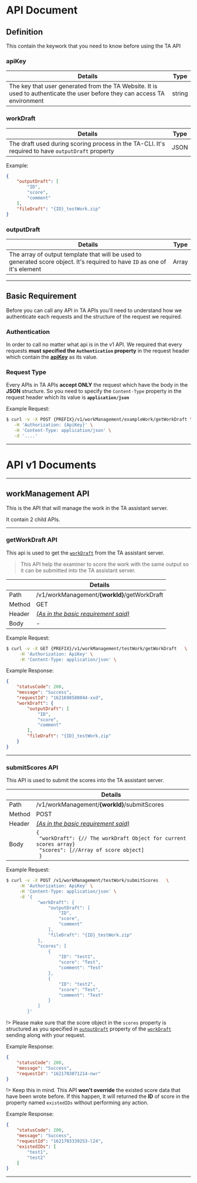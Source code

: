 # API Document

## Definition

This contain the keywork that you need to know before using the TA API

### apiKey

| Details                                                                                                                    | Type   |
| -------------------------------------------------------------------------------------------------------------------------- | ------ |
| The key that user generated from the TA Website. It is used to authenticate the user before they can access TA environment | string |

### workDraft

| Details                                                                                           | Type |
| ------------------------------------------------------------------------------------------------- | ---- |
| The draft used during scoring process in the TA-CLI. It's required to have `outputDraft` property | JSON |

Example:

```JSON
{
    "outputDraft": [
        "ID",
        "score",
        "comment"
    ],
    "fileDraft": "{ID}_testWork.zip"
}
```

### outputDraft

| Details                                                                                                                     | Type  |
| --------------------------------------------------------------------------------------------------------------------------- | ----- |
| The array of output template that will be used to generated score object. It's required to have `ID` as one of it's element | Array |

---

## Basic Requirement

Before you can call any API in TA APIs you'll need to understand how we authenticate each requests and the structure of the request we required.

### Authentication

In order to call no matter what api is in the v1 API. We required that every requests **must specified the `Authentication` property**
in the request header which contain the [**apiKey**](#apiKey) as its value.

### Request Type

Every APIs in TA APIs **accept ONLY** the request which have the body in the **JSON** structure. So you need to specify the `Content-Type` property
in the request header which its value is **`application/json`**

Example Request:

```bash
$ curl -v -X POST {PREFIX}/v1/workManagement/exampleWork/getWorkDraft \
   -H 'Authorization: {ApiKey}' \
   -H 'Content-Type: application/json' \
   -d '....'
```

---

# API v1 Documents

---

## workManagement API

This is the API that will manage the work in the TA assistant server.

It contain 2 child APIs.

---

### getWorkDraft API

This api is used to get the [`workDraft`](#workDraft) from the TA assistant server.

> This API help the examiner to score the work with the same output so it can be submitted into the TA assistant server.

|        | Details                                                    |
| ------ | ---------------------------------------------------------- |
| Path   | /v1/workManagement/**{workId}**/getWorkDraft               |
| Method | GET                                                        |
| Header | [_(As in the basic requirement said)_](#basic-requirement) |
| Body   | -                                                          |

Example Request:

```bash
$ curl -v -X GET {PREFIX}/v1/workManagement/testWork/getWorkDraft   \
     -H 'Authorization: ApiKey' \
     -H 'Content-Type: application/json' \
```

Example Response:

```JSON
{
    "statusCode": 200,
    "message": "Success",
    "requestId": "1621698588044-xxd",
    "workDraft": {
        "outputDraft": [
            "ID",
            "score",
            "comment"
        ],
        "fileDraft": "{ID}_testWork.zip"
    }
}
```

---

### submitScores API

This API is used to submit the scores into the TA assistant server.

|        | Details                                                                                                                               |
| ------ | ------------------------------------------------------------------------------------------------------------------------------------- |
| Path   | /v1/workManagement/**{workId}**/submitScores                                                                                          |
| Method | POST                                                                                                                                  |
| Header | [_(As in the basic requirement said)_](#basic-requirement)                                                                            |
| Body   | <code>{</br> "workDraft": {// The workDraft Object for current scores array} </br> "scores": [//Array of score object]</br> } </code> |

Example Request:

```bash
$ curl -v -X POST /v1/workManagement/testWork/submitScores   \
     -H 'Authorization: ApiKey' \
     -H 'Content-Type: application/json' \
     -d '{
            "workDraft": {
                "outputDraft": [
                    "ID",
                    "score",
                    "comment"
                ],
                "fileDraft": "{ID}_testWork.zip"
            },
            "scores": [
                {
                    "ID": "test1",
                    "score": "Test",
                    "comment": "Test"
                },
                {
                    "ID": "test2",
                    "score": "Test",
                    "comment": "Test"
                }
            ]
        }'
```

!> Please make sure that the score object in the `scores` property is structured as you specified in [`outputDraft`](#outputDraft) property of the [`workDraft`](#workDraft) sending along with your request.

Example Response:

```JSON
{
    "statusCode": 200,
    "message": "Success",
    "requestId": "1621703071214-nwr"
}
```

!> Keep this in mind. This API **won't override** the existed score data that have been wrote before. If this happen, It will returned the **ID** of score in the property named `existedIDs` without performing any action.

Example Response:

```JSON
{
    "statusCode": 200,
    "message": "Success",
    "requestId": "1621703339253-l24",
    "existedIDs": [
        "test1",
        "test2"
    ]
}
```

---
